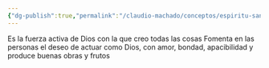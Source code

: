 ```yaml
---
{"dg-publish":true,"permalink":"/claudio-machado/conceptos/espiritu-santo/"}
---
```


Es la fuerza activa de Dios con la que creo todas las cosas 
Fomenta en las personas el deseo de actuar como Dios, con amor, bondad, apacibilidad y produce buenas obras y frutos 


